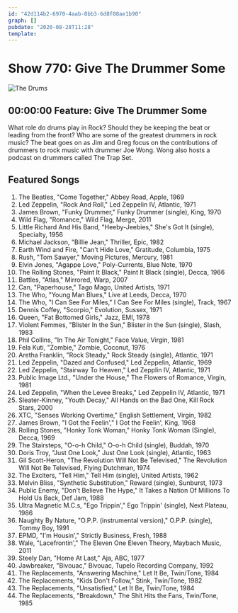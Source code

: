 ```yaml
---
id: "42d114b2-6970-4aab-8bb3-6d8f08ae1b90"
graph: []
pubdate: "2020-08-28T11:28"
template: 
---
```






# Show 770: Give The Drummer Some

![The Drums](https://static.soundopinions.org/images/2018/drums_1.jpg)



## 00:00:00 Feature: Give The Drummer Some

What role do drums play in Rock? Should they be keeping the beat or leading from the front? Who are some of the greatest drummers in rock music? The beat goes on as Jim and Greg focus on the contributions of drummers to rock music with drummer Joe Wong. Wong also hosts a podcast on drummers called The Trap Set.



## Featured Songs

1. The Beatles, "Come Together," Abbey Road, Apple, 1969
2. Led Zeppelin, "Rock And Roll," Led Zeppelin IV, Atlantic, 1971
3. James Brown, "Funky Drummer," Funky Drummer (single), King, 1970
4. Wild Flag, "Romance," Wild Flag, Merge, 2011
5. Little Richard And His Band, "Heeby-Jeebies," She's Got It (single), Specialty, 1956
6. Michael Jackson, "Billie Jean," Thriller, Epic, 1982
7. Earth Wind and Fire, "Can't Hide Love," Gratitude, Columbia, 1975
8. Rush, "Tom Sawyer," Moving Pictures, Mercury, 1981
9. Elvin Jones, "Agappe Love," Poly-Currents, Blue Note, 1970
10. The Rolling Stones, "Paint It Black," Paint It Black (single), Decca, 1966
11. Battles, "Atlas," Mirrored, Warp, 2007
12. Can, "Paperhouse," Tago Mago, United Artists, 1971
13. The Who, "Young Man Blues," Live at Leeds, Decca, 1970
14. The Who, "I Can See For Miles," I Can See For Miles (single), Track, 1967
15. Dennis Coffey, "Scorpio," Evolution, Sussex, 1971
16. Queen, "Fat Bottomed Girls," Jazz, EMI, 1978
17. Violent Femmes, "Blister In the Sun," Blister in the Sun (single), Slash, 1983
18. Phil Collins, "In The Air Tonight," Face Value, Virgin, 1981
19. Fela Kuti, "Zombie," Zombie, Coconut, 1976
20. Aretha Franklin, "Rock Steady," Rock Steady (single), Atlantic, 1971
21. Led Zeppelin, "Dazed and Confused," Led Zeppelin, Atlantic, 1969
22. Led Zeppelin, "Stairway To Heaven," Led Zepplin IV, Atlantic, 1971
23. Public Image Ltd., "Under the House," The Flowers of Romance, Virgin, 1981
24. Led Zeppelin, "When the Levee Breaks," Led Zeppelin IV, Atlantic, 1971
25. Sleater-Kinney, "Youth Decay," All Hands on the Bad One, Kill Rock Stars, 2000
26. XTC, "Senses Working Overtime," English Settlement, Virgin, 1982
27. James Brown, "I Got the Feelin'," I Got the Feelin', King, 1968
28. Rolling Stones, "Honky Tonk Woman," Honky Tonk Woman (Single), Decca, 1969
29. The Stairsteps, "O-o-h Child," O-o-h Child (single), Buddah, 1970
30. Doris Troy, "Just One Look," Just One Look (single), Atlantic, 1963
31. Gil Scott-Heron, "The Revolution Will Not Be Televised," The Revolution Will Not Be Televised, Flying Dutchman, 1974
32. The Exciters, "Tell Him," Tell Him (single), United Artists, 1962
33. Melvin Bliss, "Synthetic Substitution," Reward (single), Sunburst, 1973
34. Public Enemy, "Don't Believe The Hype," It Takes a Nation Of Millions To Hold Us Back, Def Jam, 1988
35. Ultra Magnetic M.C.s, "Ego Trippin'," Ego Trippin' (single), Next Plateau, 1986
36. Naughty By Nature, "O.P.P. (instrumental version)," O.P.P. (single), Tommy Boy, 1991
37. EPMD, "I'm Housin'," Strictly Business, Fresh, 1988
38. Wale, "Lacefrontin'," The Eleven One Eleven Theory, Maybach Music, 2011
39. Steely Dan, "Home At Last," Aja, ABC, 1977
40. Jawbreaker, "Bivouac," Bivouac, Tupelo Recording Company, 1992
41. The Replacements, "Answering Machine," Let It Be, Twin/Tone, 1984
42. The Replacements, "Kids Don't Follow," Stink, Twin/Tone, 1982
43. The Replacements, "Unsatisfied," Let It Be, Twin/Tone, 1984
44. The Replacements, "Breakdown," The Shit Hits the Fans, Twin/Tone, 1985